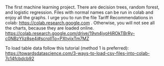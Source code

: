 The first machine learning project. There are decision trees, random forest, and logistic regression.
Files with normal names can be run in colab and enjoy all the graphs. I urge you to run the file Tariff Recommendations in colab: https://colab.research.google.com . Otherwise, you will not see all the charts, because they are loaded online.
https://colab.research.google.com/drive/19vn4jyoHiROkTBrRy-c0NBzYIiz8se4i#scrollTo=PXtyjixTm7MZ



To load table data follow this tutorial (method 1 is preferred): https://towardsdatascience.com/3-ways-to-load-csv-files-into-colab-7c14fcbdcb92
